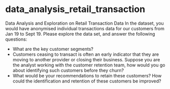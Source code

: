 # data_analysis_retail_transaction
Data Analysis and Exploration on Retail Transaction Data
In the dataset, you would have anonymised individual transactions data for our customers from Jan 19 to Sept 19. 
Please explore the data set, and answer the following questions:
 - What are the key customer segments?
 - Customers ceasing to transact is often an early indicator that they are moving to another provider or closing their business. 
    Suppose you are the analyst working with the customer retention team, how would you go about identifying such customers before they churn?
 - What would be your recommendations to retain these customers? How could the identification and retention of these customers be improved?

